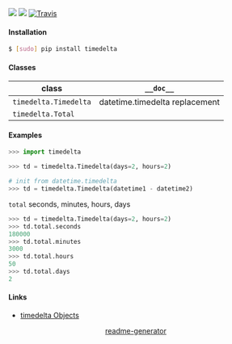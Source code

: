<!--
https://pypi.org/project/readme-generator/
-->

[![](https://img.shields.io/pypi/pyversions/timedelta.svg?longCache=True)](https://pypi.org/project/timedelta/)
[![](https://img.shields.io/pypi/v/timedelta.svg?maxAge=3600)](https://pypi.org/project/timedelta/)
[![Travis](https://api.travis-ci.org/looking-for-a-job/timedelta.py.svg?branch=master)](https://travis-ci.org/looking-for-a-job/timedelta.py/)

#### Installation
```bash
$ [sudo] pip install timedelta
```

#### Classes
class|`__doc__`
-|-
`timedelta.Timedelta` |datetime.timedelta replacement
`timedelta.Total` |

#### Examples
```python
>>> import timedelta

>>> td = timedelta.Timedelta(days=2, hours=2)

# init from datetime.timedelta
>>> td = timedelta.Timedelta(datetime1 - datetime2)
```

`total` seconds, minutes, hours, days
```python
>>> td = timedelta.Timedelta(days=2, hours=2)
>>> td.total.seconds
180000
>>> td.total.minutes
3000
>>> td.total.hours
50
>>> td.total.days
2
```

#### Links
+ [timedelta Objects](https://docs.python.org/3/library/datetime.html#timedelta-objects)

<p align="center">
    <a href="https://pypi.org/project/readme-generator/">readme-generator</a>
</p>